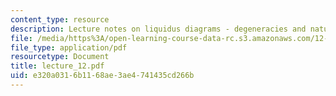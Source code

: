 ```yaml
---
content_type: resource
description: Lecture notes on liquidus diagrams - degeneracies and natural examples.
file: /media/https%3A/open-learning-course-data-rc.s3.amazonaws.com/12-480-thermodynamics-for-geoscientists-fall-2006/e320a0316b1168ae3ae4741435cd266b_lecture_12.pdf
file_type: application/pdf
resourcetype: Document
title: lecture_12.pdf
uid: e320a031-6b11-68ae-3ae4-741435cd266b
---
```

